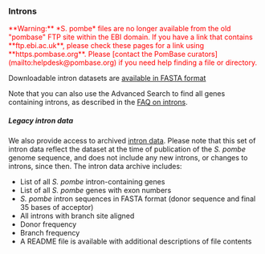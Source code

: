 ### Introns

<div style="color: red">
**Warning:** *S. pombe* files are no longer available from the old
  "pombase" FTP site within the EBI domain. If you have a link that
  contains **ftp.ebi.ac.uk**, please check these pages for a link
  using **https.pombase.org**. Please [contact the PomBase
  curators](mailto:helpdesk@pombase.org) if you need help finding a
  file or directory.
</div>

Downloadable intron datasets are [available in FASTA format](https://www.pombase.org/data/genome_sequence_and_features/feature_sequences/)


Note that you can also use the Advanced Search to find all genes
containing introns, as described in the 
[FAQ on introns](/faq/how-can-i-retrieve-intron-coordinates-or-sequences).

##### Legacy intron data

We also provide access to archived [intron data](https://www.pombase.org/data/archive/Intron_Data/OLD/).
Please note that this set of intron data reflect the dataset at the
time of publication of the *S. pombe* genome sequence, and does not
include any new introns, or changes to introns, since then. The
intron data archive includes:

-   List of all *S. pombe* intron-containing genes
-   List of all *S. pombe* genes with exon numbers
-   *S. pombe* intron sequences in FASTA format (donor
    sequence and final 35 bases of acceptor)
-   All introns with branch site aligned
-   Donor frequency
-   Branch frequency
-   A README file is available with additional descriptions of file
    contents
